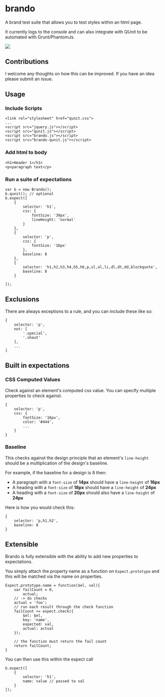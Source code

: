 brando
======

A brand test suite that allows you to test styles within an html page.

It currently logs to the console and can also integrate with QUnit to be
automated with Grunt/PhantomJs.

![](https://lh4.googleusercontent.com/-HK5YXZtMxTQ/UT2aIwkh-OI/AAAAAAAAvaU/UrJUFZrzXZQ/s640/brandolog.png)

## Contributions

I welcome any thoughts on how this can be improved. If you have an idea please submit an issue.

## Usage

### Include Scripts

    <link rel="stylesheet" href="qunit.css">
    ...
    <script src="jquery.js"></script>
    <script src="qunit.js"></script>
    <script src="brando.js"></script>
    <script src="brando-qunit.js"></script>

### Add html to body

    <h1>Header 1</h1>
    <p>paragraph text</p>

### Run a suite of expectations

    var b = new Brando();
    b.qunit(); // optional
    b.expect([
        {
            selector: 'h1',
            css: {
                fontSize: '39px',
                lineHeight: 'normal'
            }
        },
        {
            selector: 'p',
            css: {
                fontSize: '16px'
            },
            baseline: 8
        },
        {
            selector: 'h1,h2,h3,h4,h5,h6,p,ul,ol,li,dl,dt,dd,blockquote',
            baseline: 8
        }
        
    ]);

## Exclusions

There are always exceptions to a rule, and you can include these like so:

    {
        selector: 'p',
        not: [
            '.special',
            '.shout'
        ],
        ...
    ]

## Built in expectations

### CSS Computed Values

Check against an element's computed css value. You can specify multiple properties to check against.

    {
        selector: 'p',
        css: {
            fontSize: '16px',
            color: '#444',
            ...
        }
    }

### Baseline

This checks against the design principle that an element's `line-height` should be a multiplication of the design's baseline.

For example, if the baseline for a design is 8 then:

 - A paragraph with a `font-size` of __14px__ should have a `line-height` of __16px__
 - A heading with a `font-size` of __18px__ should have a `line-height` of __24px__
 - A heading with a `font-size` of __20px__ should also have a `line-height` of __24px__

Here is how you would check this:

    {
        selector: 'p,h1,h2',
        baseline: 8
    }


## Extensible

Brando is fully extensible with the ability to add new properties to expectations.

You simply attach the property name as a function on `Expect.prototype` and this will be matched via the name on properties.

    Expect.prototype.name = function($el, val){
        var failCount = 0,
            actual;
        // -> do checks
        actual = 'foo';
        // run each result through the check function
        failCount += expect.check({
            $el: $el,
            key: 'name',
            expected: val,
            actual: actual
        });
        
        // the function must return the fail count
        return failCount;
    }

You can then use this within the expect call

    b.expect([
        {
            selector: 'h1',
            name: value // passed to val
        }
    ]);



